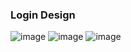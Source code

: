 ### Login Design
![image](https://github.com/user-attachments/assets/b40300c0-c9a0-464b-95b8-a53ab2bf67ef)
![image](https://github.com/user-attachments/assets/d2c54eb1-8ffd-4307-b1a2-3f96f4512a75)
![image](https://github.com/user-attachments/assets/32038ac8-a10b-4d82-ad9a-10e3a4ed57cc)

